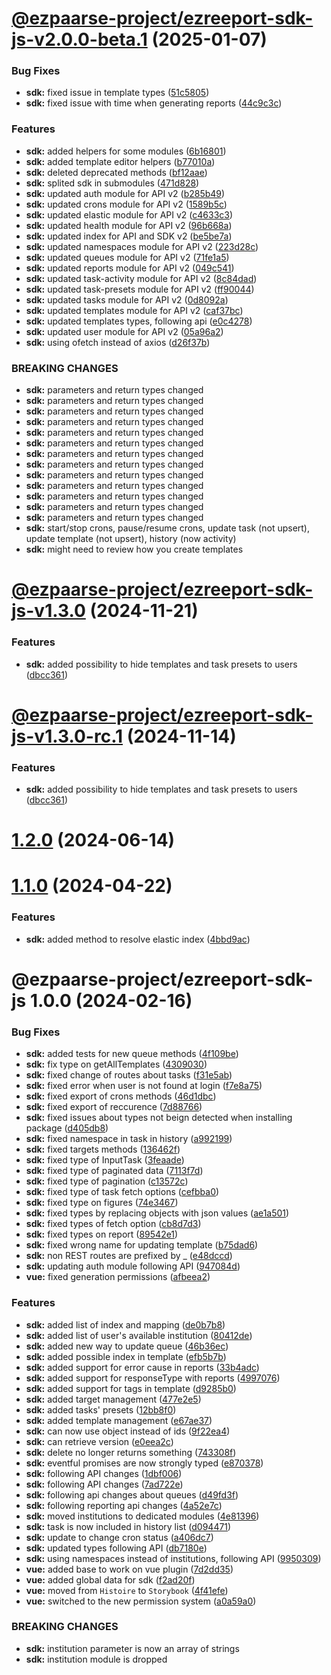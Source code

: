 # [@ezpaarse-project/ezreeport-sdk-js-v2.0.0-beta.1](https://github.com/ezpaarse-project/ezreeport/compare/@ezpaarse-project/ezreeport-sdk-js@1.3.0...@ezpaarse-project/ezreeport-sdk-js@2.0.0-beta.1) (2025-01-07)


### Bug Fixes

* **sdk:** fixed issue in template types ([51c5805](https://github.com/ezpaarse-project/ezreeport/commit/51c580524f3ab46a75a9a59686846b39ef8061a7))
* **sdk:** fixed issue with time when generating reports ([44c9c3c](https://github.com/ezpaarse-project/ezreeport/commit/44c9c3ccf479c07a43d46bdecc85fd9a4a406a6c))


### Features

* **sdk:** added helpers for some modules ([6b16801](https://github.com/ezpaarse-project/ezreeport/commit/6b168010b18848ea8f0772dbc7b812b30357abf5))
* **sdk:** added template editor helpers ([b77010a](https://github.com/ezpaarse-project/ezreeport/commit/b77010a80790c4fd308c1124820d2e7c5dfc5857))
* **sdk:** deleted deprecated methods ([bf12aae](https://github.com/ezpaarse-project/ezreeport/commit/bf12aaebc0b4a97a225fc7ff587f585e3568eee3))
* **sdk:** splited sdk in submodules ([471d828](https://github.com/ezpaarse-project/ezreeport/commit/471d8285852bf3f305e2a8a720ebbc9ad199d0e2))
* **sdk:** updated auth module for API v2 ([b285b49](https://github.com/ezpaarse-project/ezreeport/commit/b285b4976086779b4d20695d4e74bf81407ccce9))
* **sdk:** updated crons module for API v2 ([1589b5c](https://github.com/ezpaarse-project/ezreeport/commit/1589b5c3da80d2574c120c2bea0dda735cc0b153))
* **sdk:** updated elastic module for API v2 ([c4633c3](https://github.com/ezpaarse-project/ezreeport/commit/c4633c36533d0bf66e56dbf88ff693751b3d24f0))
* **sdk:** updated health module for API v2 ([96b668a](https://github.com/ezpaarse-project/ezreeport/commit/96b668a3909bbadb85f70d14545eb46327f8da65))
* **sdk:** updated index for API and SDK v2 ([be5be7a](https://github.com/ezpaarse-project/ezreeport/commit/be5be7a2915ccb13e07893c8657f41478c56242f))
* **sdk:** updated namespaces module for API v2 ([223d28c](https://github.com/ezpaarse-project/ezreeport/commit/223d28c78052ed9aadb8253a0fb51594f4c99755))
* **sdk:** updated queues module for API v2 ([71fe1a5](https://github.com/ezpaarse-project/ezreeport/commit/71fe1a5cc29f364c465481e0ba02bb0f249cc198))
* **sdk:** updated reports module for API v2 ([049c541](https://github.com/ezpaarse-project/ezreeport/commit/049c541a2c8f6f910f5ff2310b904227ed1a4b5e))
* **sdk:** updated task-activity module for API v2 ([8c84dad](https://github.com/ezpaarse-project/ezreeport/commit/8c84dad7cfa9b6720872a6732b540dff140b5903))
* **sdk:** updated task-presets module for API v2 ([ff90044](https://github.com/ezpaarse-project/ezreeport/commit/ff90044efe2ee5b1371612a88c07f224b2c599be))
* **sdk:** updated tasks module for API v2 ([0d8092a](https://github.com/ezpaarse-project/ezreeport/commit/0d8092ad687b3570700cfa5944ef295a18f18465))
* **sdk:** updated templates module for API v2 ([caf37bc](https://github.com/ezpaarse-project/ezreeport/commit/caf37bc39c8fb3d3641326408e1227612292c2d6))
* **sdk:** updated templates types, following api ([e0c4278](https://github.com/ezpaarse-project/ezreeport/commit/e0c42780e92a0ba6f8a73178f36a9386d6dc6661))
* **sdk:** updated user module for API v2 ([05a96a2](https://github.com/ezpaarse-project/ezreeport/commit/05a96a2fe4bc74d1ba2bacedd28ce1c926dd432e))
* **sdk:** using ofetch instead of axios ([d26f37b](https://github.com/ezpaarse-project/ezreeport/commit/d26f37b9997d6e01905c5f5b8418e91628dc1d65))


### BREAKING CHANGES

* **sdk:** parameters and return types changed
* **sdk:** parameters and return types changed
* **sdk:** parameters and return types changed
* **sdk:** parameters and return types changed
* **sdk:** parameters and return types changed
* **sdk:** parameters and return types changed
* **sdk:** parameters and return types changed
* **sdk:** parameters and return types changed
* **sdk:** parameters and return types changed
* **sdk:** parameters and return types changed
* **sdk:** parameters and return types changed
* **sdk:** parameters and return types changed
* **sdk:** parameters and return types changed
* **sdk:** start/stop crons, pause/resume crons, update task (not upsert), update template (not upsert), history (now activity)
* **sdk:** might need to review how you create templates

# [@ezpaarse-project/ezreeport-sdk-js-v1.3.0](https://github.com/ezpaarse-project/ezreeport/compare/@ezpaarse-project/ezreeport-sdk-js@1.2.0...@ezpaarse-project/ezreeport-sdk-js@1.3.0) (2024-11-21)


### Features

* **sdk:** added possibility to hide templates and task presets to users ([dbcc361](https://github.com/ezpaarse-project/ezreeport/commit/dbcc36160a9e3c727134b687259d2a96d345c43b))

# [@ezpaarse-project/ezreeport-sdk-js-v1.3.0-rc.1](https://github.com/ezpaarse-project/ezreeport/compare/@ezpaarse-project/ezreeport-sdk-js@1.2.0...@ezpaarse-project/ezreeport-sdk-js@1.3.0-rc.1) (2024-11-14)


### Features

* **sdk:** added possibility to hide templates and task presets to users ([dbcc361](https://github.com/ezpaarse-project/ezreeport/commit/dbcc36160a9e3c727134b687259d2a96d345c43b))

# [1.2.0](https://github.com/ezpaarse-project/ezreeport/compare/@ezpaarse-project/ezreeport-sdk-js@1.1.0...@ezpaarse-project/ezreeport-sdk-js@1.2.0) (2024-06-14)

# [1.1.0](https://github.com/ezpaarse-project/ezreeport/compare/@ezpaarse-project/ezreeport-sdk-js@1.0.0...@ezpaarse-project/ezreeport-sdk-js@1.1.0) (2024-04-22)


### Features

* **sdk:** added method to resolve elastic index ([4bbd9ac](https://github.com/ezpaarse-project/ezreeport/commit/4bbd9ac77ea4622b43fc94a25b05d4bb353fde78))

# @ezpaarse-project/ezreeport-sdk-js 1.0.0 (2024-02-16)


### Bug Fixes

* **sdk:** added tests for new queue methods ([4f109be](https://github.com/ezpaarse-project/ezreeport/commit/4f109bef811a7c9aef95b779af92f205c303bfa3))
* **sdk:** fix type on getAllTemplates ([4309030](https://github.com/ezpaarse-project/ezreeport/commit/4309030938b47d7289a72736b84d99540bd40784))
* **sdk:** fixed change of routes about tasks ([f31e5ab](https://github.com/ezpaarse-project/ezreeport/commit/f31e5ab59c34481c3d83196c9cd9becdb2f45a7f))
* **sdk:** fixed error when user is not found at login ([f7e8a75](https://github.com/ezpaarse-project/ezreeport/commit/f7e8a75e81025df9cc1233064fbfdb413760ca4f))
* **sdk:** fixed export of crons methods ([46d1dbc](https://github.com/ezpaarse-project/ezreeport/commit/46d1dbc081a1c2206c2a63737088c4627990f7ca))
* **sdk:** fixed export of reccurence ([7d88766](https://github.com/ezpaarse-project/ezreeport/commit/7d8876676256de55766b4724c57c5c9b27effe5e))
* **sdk:** fixed issues about types not beign detected when installing package ([d405db8](https://github.com/ezpaarse-project/ezreeport/commit/d405db886ccb86f4f8392172ef6fa51acd528c46))
* **sdk:** fixed namespace in task in history ([a992199](https://github.com/ezpaarse-project/ezreeport/commit/a992199ecb4c2748112fe928ba93f5e9a6e8a4df))
* **sdk:** fixed targets methods ([136462f](https://github.com/ezpaarse-project/ezreeport/commit/136462fe6232eb35b07b86c476afa2e6cbf80731))
* **sdk:** fixed type of InputTask ([3feaade](https://github.com/ezpaarse-project/ezreeport/commit/3feaade67d014cf24a47d222af0a4a284a0c466f))
* **sdk:** fixed type of paginated data ([7113f7d](https://github.com/ezpaarse-project/ezreeport/commit/7113f7d42d2f0e98f351202d8efcc47126f7c0e3))
* **sdk:** fixed type of pagination ([c13572c](https://github.com/ezpaarse-project/ezreeport/commit/c13572ca31b0e44c731187402fd89fb6dd68ad7f))
* **sdk:** fixed type of task fetch options ([cefbba0](https://github.com/ezpaarse-project/ezreeport/commit/cefbba0dabfadc3330c46c64b09496bce888d995))
* **sdk:** fixed type on figures ([74e3467](https://github.com/ezpaarse-project/ezreeport/commit/74e3467b3edb2a698ccb460a9da4b32760b0c5d8))
* **sdk:** fixed types by replacing objects with json values ([ae1a501](https://github.com/ezpaarse-project/ezreeport/commit/ae1a50192531308aa097cd3f7f2c8218cc2c880d))
* **sdk:** fixed types of fetch option ([cb8d7d3](https://github.com/ezpaarse-project/ezreeport/commit/cb8d7d32ad4b11be57ed64a2633b49230555eeb6))
* **sdk:** fixed types on report ([89542e1](https://github.com/ezpaarse-project/ezreeport/commit/89542e1c547dbbfa67f4685020e55a18c9b0bb14))
* **sdk:** fixed wrong name for updating template ([b75dad6](https://github.com/ezpaarse-project/ezreeport/commit/b75dad69899df59cefeac246e33f9243307cf200))
* **sdk:** non REST routes are prefixed by _ ([e48dccd](https://github.com/ezpaarse-project/ezreeport/commit/e48dccd9b6e1f2992bb6541355e524731626ee1c))
* **sdk:** updating auth module following API ([947084d](https://github.com/ezpaarse-project/ezreeport/commit/947084d8827c41c2ec4fbb3ff64eaf24a5bd9fd5))
* **vue:** fixed generation permissions ([afbeea2](https://github.com/ezpaarse-project/ezreeport/commit/afbeea21c38da0d2fe7686f0b88666b4abcf3bde))


### Features

* **sdk:** added list of index and mapping ([de0b7b8](https://github.com/ezpaarse-project/ezreeport/commit/de0b7b851b7b69e2095211c5ae8c8606b49c2bc4))
* **sdk:** added list of user's available institution ([80412de](https://github.com/ezpaarse-project/ezreeport/commit/80412de76f1f01f1f1692f17070cf24709cc8d40))
* **sdk:** added new way to update queue ([46b36ec](https://github.com/ezpaarse-project/ezreeport/commit/46b36ec71fdb6ec0118a280b73e87735c733ef45))
* **sdk:** added possible index in template ([efb5b7b](https://github.com/ezpaarse-project/ezreeport/commit/efb5b7b494f233527c977ba7491909d99166f8d5))
* **sdk:** added support for error cause in reports ([33b4adc](https://github.com/ezpaarse-project/ezreeport/commit/33b4adc12bb0193410afc8fe001753aa012bb2e7))
* **sdk:** added support for responseType with reports ([4997076](https://github.com/ezpaarse-project/ezreeport/commit/4997076b67722fd256c7cd0e9c8fc8e9c44144a1))
* **sdk:** added support for tags in template ([d9285b0](https://github.com/ezpaarse-project/ezreeport/commit/d9285b083c426b96fcc636cb0bf4ae7a0026dd99))
* **sdk:** added target management ([477e2e5](https://github.com/ezpaarse-project/ezreeport/commit/477e2e5f7f306428ec2a39d3727d8e69c40f55ac))
* **sdk:** added tasks' presets ([12bb8f0](https://github.com/ezpaarse-project/ezreeport/commit/12bb8f01c73654b5f3d121e6acc5919b40d12cbd))
* **sdk:** added template management ([e67ae37](https://github.com/ezpaarse-project/ezreeport/commit/e67ae37a3524ba4490bc328b7939926537dbd811))
* **sdk:** can now use object instead of ids ([9f22ea4](https://github.com/ezpaarse-project/ezreeport/commit/9f22ea44124bc976d91f66217b38c7057c36cbd8))
* **sdk:** can retrieve version ([e0eea2c](https://github.com/ezpaarse-project/ezreeport/commit/e0eea2ca07c3854e597f84eb534b43969f451fc8))
* **sdk:** delete no longer returns something ([743308f](https://github.com/ezpaarse-project/ezreeport/commit/743308f52e75ad329fd067c9282bbb80dbbcb42a))
* **sdk:** eventful promises are now strongly typed ([e870378](https://github.com/ezpaarse-project/ezreeport/commit/e87037883d5a44ef6f0e481a95dddd06107a088f))
* **sdk:** following API changes ([1dbf006](https://github.com/ezpaarse-project/ezreeport/commit/1dbf006c9d7220c9e7ff303c316b1dc3dcee97c7))
* **sdk:** following API changes ([7ad722e](https://github.com/ezpaarse-project/ezreeport/commit/7ad722ee52cbf50a92093876da4076c83485cd9f))
* **sdk:** following api changes about queues ([d49fd3f](https://github.com/ezpaarse-project/ezreeport/commit/d49fd3f99243186cdc697f8f026af565dc569bad))
* **sdk:** following reporting api changes ([4a52e7c](https://github.com/ezpaarse-project/ezreeport/commit/4a52e7c2a5ffd83f3ee2d471484d4b49115adcbb))
* **sdk:** moved institutions to dedicated modules ([4e81396](https://github.com/ezpaarse-project/ezreeport/commit/4e813967ab1faff1f26728878e25a456600e9054))
* **sdk:** task is now included in history list ([d094471](https://github.com/ezpaarse-project/ezreeport/commit/d094471d702cbef36f2f58fde9f3049c327a0ccc))
* **sdk:** update to change cron status ([a406dc7](https://github.com/ezpaarse-project/ezreeport/commit/a406dc7929f8b07a5ceac482921f7213947f1d56))
* **sdk:** updated types following API ([db7180e](https://github.com/ezpaarse-project/ezreeport/commit/db7180e9b4961d4095eeca943132fad55c273c69))
* **sdk:** using namespaces instead of institutions, following API ([9950309](https://github.com/ezpaarse-project/ezreeport/commit/99503094c972aede02c18677b3c81e718d820214))
* **vue:** added base to work on vue plugin ([7d2dd35](https://github.com/ezpaarse-project/ezreeport/commit/7d2dd35f2c157115ccbf706860bdb9473196e9fd))
* **vue:** added global data for sdk ([f2ad20f](https://github.com/ezpaarse-project/ezreeport/commit/f2ad20f5beaf446d200ad0987cad567495fba0c8))
* **vue:** moved from `Histoire` to `Storybook` ([4f41efe](https://github.com/ezpaarse-project/ezreeport/commit/4f41efefcd75c063fbc5dbfc63f03d15c191fb6c))
* **vue:** switched to the new permission system ([a0a59a0](https://github.com/ezpaarse-project/ezreeport/commit/a0a59a050a216f1ca4a17060fb57395deb5c443a))


### BREAKING CHANGES

* **sdk:** institution parameter is now an array of strings
* **sdk:** institution module is dropped
